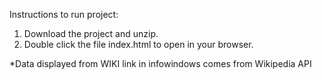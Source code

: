 Instructions to run project: 
1. Download the project and unzip.
2. Double click the file index.html to open in your browser.

*Data displayed from WIKI link in infowindows comes from Wikipedia API
